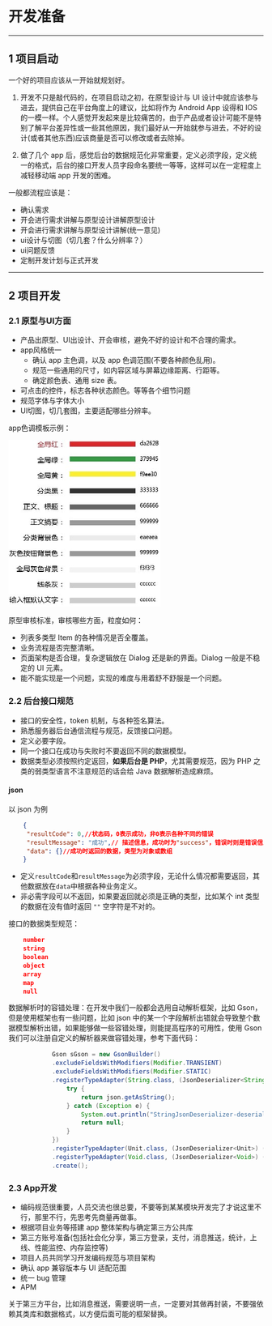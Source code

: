 # 开发准备

---
## 1 项目启动

一个好的项目应该从一开始就规划好。

1. 开发不只是敲代码的，在项目启动之初，在原型设计与 UI 设计中就应该参与进去，提供自己在平台角度上的建议，比如将作为 Android App 设得和 IOS 的一模一样。个人感觉开发起来是比较痛苦的，由于产品或者设计可能不是特别了解平台差异性或一些其他原因，我们最好从一开始就参与进去，不好的设计(或者其他东西)应该商量是否可以修改或者去除掉。

2. 做了几个 app 后，感觉后台的数据规范化非常重要，定义必须字段，定义统一的格式，后台的接口开发人员字段命名要统一等等，这样可以在一定程度上减轻移动端 app 开发的困难。

一般都流程应该是：

- 确认需求
- 开会进行需求讲解与原型设计讲解原型设计
- 开会进行需求讲解与原型设计讲解(统一意见)
- ui设计与切图（切几套？什么分辨率？）
- ui问题反馈
- 定制开发计划与正式开发

---
## 2 项目开发

### 2.1 原型与UI方面

- 产品出原型、UI出设计、开会审核，避免不好的设计和不合理的需求。
- app风格统一
  - 确认 app 主色调，以及 app 色调范围(不要各种颜色乱用)。
  - 规范一些通用的尺寸，如内容区域与屏幕边缘距离、行距等。
  - 确定颜色表、通用 size 表。
- 可点击的控件，标志各种状态颜色。等等各个细节问题
- 规范字体与字体大小
- UI切图，切几套图，主要适配哪些分辨率。

app色调模板示例：

![](images/9b92f44d-3b62-451d-a390-e13ce5581123.jpg)

原型审核标准，审核哪些方面，粒度如何：

- 列表多类型 Item 的各种情况是否全覆盖。
- 业务流程是否完整清晰。
- 页面架构是否合理，复杂逻辑放在 Dialog 还是新的界面。Dialog 一般是不稳定的 UI 元素。
- 能不能实现是一个问题，实现的难度与用着舒不舒服是一个问题。

### 2.2 后台接口规范

- 接口的安全性，token 机制，与各种签名算法。
- 熟悉服务器后台通信流程与规范，反馈接口问题。
- 定义必要字段。
- 同一个接口在成功与失败时不要返回不同的数据模型。
- 数据类型必须按照约定返回，**如果后台是 PHP**，尤其需要规范，因为 PHP 之类的弱类型语言不注意规范的话会给 Java 数据解析造成麻烦。

#### json

以 json 为例

```json
    {
     "resultCode": 0,//状态码，0表示成功，非0表示各种不同的错误
     "resultMessage": "成功",// 描述信息，成功时为"success"，错误时则是错误信息
     "data": {}//成功时返回的数据，类型为对象或数组
    }
```

- 定义`resultCode`和`resultMessage`为必须字段，无论什么情况都需要返回，其他数据放在`data`中根据各种业务定义。
- 非必需字段可以不返回，如果要返回就必须是正确的类型，比如某个 int 类型的数据在没有值时返回 `""` 空字符是不对的。

接口的数据类型规范：

```json
    number
    string
    boolean
    object
    array
    map
    null
```

数据解析时的容错处理：在开发中我们一般都会选用自动解析框架，比如 Gson，但是使用框架也有一些问题，比如 json 中的某一个字段解析出错就会导致整个数据模型解析出错，如果能够做一些容错处理，则能提高程序的可用性，使用 Gson 我们可以注册自定义的解析器来做容错处理，参考下面代码：

```java
            Gson sGson = new GsonBuilder()
            .excludeFieldsWithModifiers(Modifier.TRANSIENT)
            .excludeFieldsWithModifiers(Modifier.STATIC)
            .registerTypeAdapter(String.class, (JsonDeserializer<String>) (json, typeOfT, context) -> {
                try {
                    return json.getAsString();
                } catch (Exception e) {
                    System.out.println("StringJsonDeserializer-deserialize-error:" + (json != null ? json.toString() : ""));
                    return null;
                }
            })
            .registerTypeAdapter(Unit.class, (JsonDeserializer<Unit>) (src, typeOfSrc, context) -> Unit.INSTANCE)
            .registerTypeAdapter(Void.class, (JsonDeserializer<Void>) (src, typeOfSrc, context) -> null)
            .create();
```

### 2.3 App开发

- 编码规范很重要，人员交流也很总要，不要等到某某模块开发完了才说这里不行，那里不行，先思考先商量再做事。
- 根据项目业务等搭建 app 整体架构与确定第三方公共库
- 第三方账号准备(包括社会化分享，第三方登录，支付，消息推送，统计，上线、性能监控、内存监控等)
- 项目人员共同学习开发编码规范与项目架构
- 确认 app 兼容版本与 UI 适配范围
- 统一 bug 管理
- APM

关于第三方平台，比如消息推送，需要说明一点，一定要对其做再封装，不要强依赖其类库和数据格式，以方便后面可能的框架替换。
